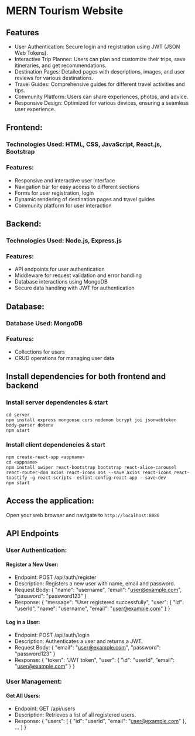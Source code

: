 # MERN Tourism Website 

## Features
- User Authentication: Secure login and registration using JWT (JSON Web Tokens).
- Interactive Trip Planner: Users can plan and customize their trips, save itineraries, and get recommendations.
- Destination Pages: Detailed pages with descriptions, images, and user reviews for various destinations.
- Travel Guides: Comprehensive guides for different travel activities and tips.
- Community Platform: Users can share experiences, photos, and advice.
- Responsive Design: Optimized for various devices, ensuring a seamless user experience.

## Frontend:
### Technologies Used: HTML, CSS, JavaScript, React.js, Bootstrap
### Features:
- Responsive and interactive user interface
- Navigation bar for easy access to different sections
- Forms for user registration, login
- Dynamic rendering of destination pages and travel guides
- Community platform for user interaction

## Backend:
### Technologies Used: Node.js, Express.js
### Features:
+ API endpoints for user authentication
+ Middleware for request validation and error handling
+ Database interactions using MongoDB
+ Secure data handling with JWT for authentication
  
## Database:
### Database Used: MongoDB
### Features:
+ Collections for users
+ CRUD operations for managing user data 

## Install dependencies for both frontend and backend
### Install server dependencies & start
```
cd server
npm install express mongoose cors nodemon bcrypt joi jsonwebtoken body-parser dotenv
npm start
```

### Install client dependencies & start
```
npm create-react-app <appname>
cd <appname>
npm install swiper react-bootstrap bootstrap react-alice-carousel react-router-dom axios react-icons aos --save axios react-icons react-toastify -g react-scripts  eslint-config-react-app --save-dev
npm start
```

## Access the application:
Open your web browser and navigate to `http://localhost:8080`

## API Endpoints

### User Authentication:
#### Register a New User:
* Endpoint: POST /api/auth/register
* Description: Registers a new user with name, email and password.
* Request Body: { "name": "username", "email": "user@example.com", "password": "password123" }
* Response: { "message": "User registered successfully", "user": { "id": "userId", "name": "username", "email": "user@example.com" } }

#### Log in a User:
* Endpoint: POST /api/auth/login
* Description: Authenticates a user and returns a JWT.
* Request Body: { "email": "user@example.com", "password": "password123" }
* Response: { "token": "JWT token", "user": { "id": "userId", "email": "user@example.com" } }
  
### User Management:
#### Get All Users:
* Endpoint: GET /api/users
* Description: Retrieves a list of all registered users.
* Response: { "users": [ { "id": "userId", "email": "user@example.com" }, ... ] }
